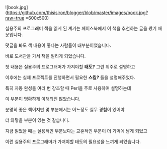 ![book.jpg](https://github.com/thisisiron/blogger/blob/master/images/book.jpg?raw=true =600x500) 

실용주의 프로그래머 책을 읽게 된 계기는 페이스북에서 이 책을 추천하는 글을 봤기 때문입니다.

댓글을 봐도 책 내용이 좋다는 사람들이 대부분이었습니다.

바로 도서관을 가서 책을 빌리게 되었습니다.

첫 내용은 실용주의 프로그래머가 가져야할 **태도?** 그런 위주로 설명하고 

이후에는 실제 프로젝트를 진행하면서 필요한 **스킬?** 들을 설명해주었다.

특히 자동 완성을 여러 번 강조할 때 Perl을 주로 사용하여 설명하는데 

이 부분이 명확하게 이해되진 않았습니다.

분명히 좋은 책이지만 몇 부분에서는 어느정도 실무 경험이 있어야 

더 와닿을 부분이 있는 것 같습니다.

지금 읽었을 때는 실용적인 부분보다는 교훈적인 부분이 더 기억에 남게 되었고 

이런 실용주의 프로그래머가 가져야할 태도의 필요성을 느끼게 되었습니다.


<!--stackedit_data:
eyJoaXN0b3J5IjpbNjI4MzYyMzIwLDExMTkwODk0NTYsLTk1OT
A5MjUyNSwxNDk1MDc3OTUsLTEyNzg1NTA0NDAsMTgxNjc3Njk0
NSwyMDgxODQ4MzI5LDIwODE4NDgzMjksNzI4Nzg2MDI5LDcyOD
c4NjAyOSwtMjA1OTkyMTA1MCwtMjAyODIyNzMwMSwtMTUzMTA5
MjU3LC0yMzQyNTk4MDEsLTE0MzM5MDE1NCwtNzIyMDAzNTEwLC
05NTYyNjk1NTFdfQ==
-->
